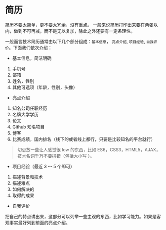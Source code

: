 # 简历

简历不要太简单，更不要太冗余，没有重点。 一般来说简历打印出来要在两张以内，做到不可再减，而不是无以复加，除此之外还要有一定条理性。

一般而言技术简历通常由以下几个部分组成：`基本信息`， `亮点介绍`, `项目经验`, `自我评价`。下面我们依次介绍：

- 基本信息，简洁明确

1.  手机号
2.  邮箱
3.  姓名，性别
4.  其他可选项（年龄，性别，头像）

- 亮点介绍

1.  知名公司任职经历
2.  名牌大学学历
3.  论文
4.  Github 知名项目
5.  博客
6.  比赛成绩，国内排名（线下的或者线上都行，只要是比较知名的平台就行）

> 切忌放一些让人感觉很 low 的东西，比如 ES6，CSS3，HTML5，AJAX，技术名词千万不要拼错（包括大小写 ）。

- 项目经验（最近 3 ～ 5 个即可）

1.  描述背景和技术
2.  描述难点
3.  如何解决的
4.  取得的成果

- 自我评价

把自己的特点讲出来，这部分可以列举一些主观的东西，比如学习能力。如果是客观事实最好列到前面的亮点介绍。
